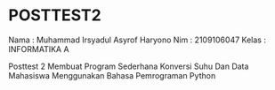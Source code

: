 # POSTTEST2

Nama : Muhammad Irsyadul Asyrof Haryono
Nim : 2109106047
Kelas : INFORMATIKA A

Posttest 2 Membuat Program Sederhana Konversi Suhu Dan Data Mahasiswa Menggunakan Bahasa Pemrograman Python
